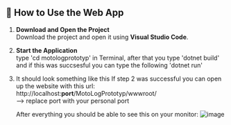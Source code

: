 ## 📘 How to Use the Web App

1. **Download and Open the Project**  
   Download the project and open it using **Visual Studio Code**.

2. **Start the Application**  
   type 'cd motologprototyp' in Terminal, after that you type 'dotnet build' and if this was succsesful you can type the following 'dotnet run'

3. It should look something like this
   If step 2 was successful you can open up the website with this url: http://localhost:<strong>port</strong>/MotoLogPrototyp/wwwroot/
   <br> --> replace port with your personal port

   After everything you should be able to see this on your monitor:
   ![image](https://github.com/user-attachments/assets/548c820e-ed2d-4822-a794-28fe28987deb)


